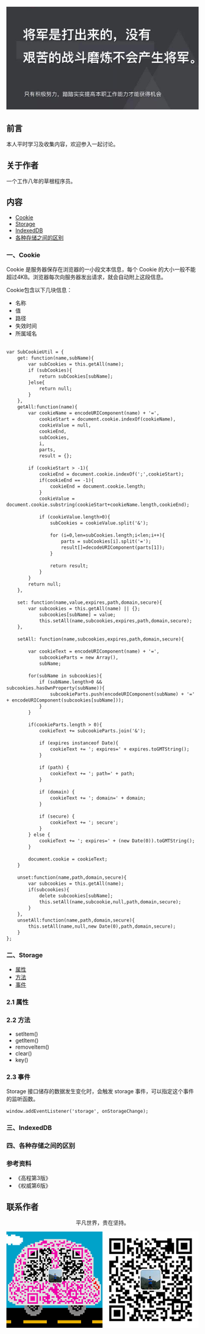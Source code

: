 ![image](../img/timg.jpg)
<br>

## 前言

本人平时学习及收集内容，欢迎参入一起讨论。

## 关于作者

一个工作八年的草根程序员。

## 内容

- [Cookie](#一Cookie)
- [Storage](#二Storage)
- [IndexedDB](#三IndexedDB)
- [各种存储之间的区别](#四各种存储之间的区别)

### 一、Cookie

Cookie 是服务器保存在浏览器的一小段文本信息，每个 Cookie 的大小一般不能超过4KB。浏览器每次向服务器发出请求，就会自动附上这段信息。

Cookie包含以下几块信息：

- 名称
- 值
- 路径
- 失效时间
- 所属域名

```

var SubCookieUtil = {
    get: function(name,subName){
        var subCookies = this.getAll(name);
        if (subCookies){
            return subCookies[subName];
        }else{
            return null;
        }
    },
    getAll:function(name){
        var cookieName = encodeURIComponent(name) + '=',
            cookieStart = document.cookie.indexOf(cookieName),
            cookieValue = null,
            cookieEnd,
            subCookies,
            i,
            parts,
            result = {};

        if (cookieStart > -1){
            cookieEnd = document.cookie.indexOf(';',cookieStart);
            if(cookieEnd == -1){
                cookieEnd = document.cookie.length;
            }
            cookieValue = document.cookie.substring(cookieStart+cookieName.length,cookieEnd);

            if (cookieValue.length>0){
                subCookies = cookieValue.split('&');

                for (i=0,len=subCookies.length;i<len;i++){
                    parts = subCookies[i].split('=');
                    result[]=decodeURIComponent(parts[1]);
                }

                return result;
            }
        }
        return null;
    },

    set: function(name,value,expires,path,domain,secure){
        var subcookies = this.getAll(name) || {};
            subcookies[subName] = value;
            this.setAll(name,subcookies,expires,path,domain,secure);
    },

    setAll: function(name,subcookies,expires,path,domain,secure){

        var cookieText = encodeURIComponent(name) + '=',
            subcookieParts = new Array(),
            subName;

        for(subName in subcookies){
            if (subName.length>0 && subcookies.hasOwnProperty(subName)){
                subcookieParts.push(encodeURIComponent(subName) + '=' + encodeURIComponent(subcookies[subName]));
            }
        }

        if(cookieParts.length > 0){
            cookieText += subcookieParts.join('&');

            if (expires instanceof Date){
                cookieText += '; expires=' + expires.toGMTString();
            }

            if (path) {
                cookieText += '; path=' + path;
            }

            if (domain) {
                cookieText += '; domain=' + domain;
            }

            if (secure) {
                cookieText += '; secure';
            }
        } else {
            cookieText += '; expires=' + (new Date(0)).toGMTString();
        }

        document.cookie = cookieText;
    }

    unset:function(name,path,domain,secure){
        var subcookies = this.getAll(name);
        if(subcookies){
            delete subcookies[subName];
            this.setAll(name,subcookie,null,path,domain,secure);
        }
    },
    unsetAll:function(name,path,domain,secure){
        this.setAll(name,null,new Date(0),path,domain,secure);
    }
};

```

### 二、Storage

- [属性](#21-属性)
- [方法](#22-%e6%96%b9%e6%b3%95)
- [事件](#23-%e4%ba%8b%e4%bb%b6)

### 2.1 属性


### 2.2 方法

- setItem()
- getItem()
- removeItem()
- clear()
- key()

### 2.3 事件

Storage 接口储存的数据发生变化时，会触发 storage 事件，可以指定这个事件的监听函数。

```
window.addEventListener('storage', onStorageChange);

```

### 三、IndexedDB

### 四、各种存储之间的区别


### 参考资料

- 《高程第3版》
- 《权威第6版》

## 联系作者

<div align="center">
    <p>
        平凡世界，贵在坚持。
    </p>
    <img src="../img/contact.png" />
</div>